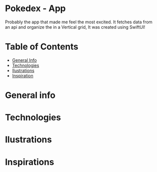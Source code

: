 #  Pokedex - App

Probably the app that made me feel the most excited. It fetches data from an api and organize the in a Vertical grid, It was created using SwiftUI!

# Table of Contents

- <a href="https://github.com/sergiosepulveda09/PokedexApp/tree/main#general-info" >General Info</a>
- <a href="https://github.com/sergiosepulveda09/PokedexApp/tree/main#technologies">Technologies</a>
- <a href="https://github.com/sergiosepulveda09/PokedexApp/tree/main#ilustrations">Ilustrations</a>
- <a href="https://github.com/sergiosepulveda09/PokedexApp/tree/main#inspirations">Inspiration</a>

# General info

# Technologies

# Ilustrations

# Inspirations

